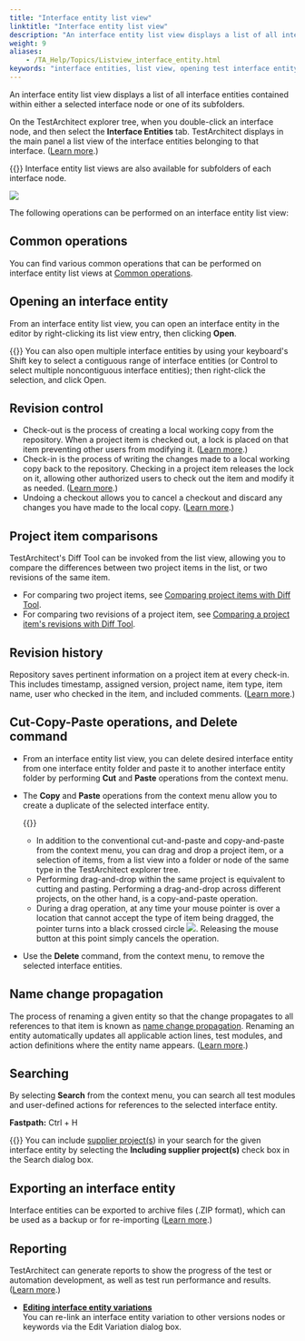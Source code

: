 ```yaml
--- 
title: "Interface entity list view"
linktitle: "Interface entity list view"
description: "An interface entity list view displays a list of all interface entities contained within either a selected interface node or one of its subfolders."
weight: 9
aliases: 
    - /TA_Help/Topics/Listview_interface_entity.html
keywords: "interface entities, list view, opening test interface entity, list view, interface entities, check in, list view, interface entities, check out, list view, interface entities, undo, history, renaming, exporting, reporting, sorting, copying text, filters, list view, test modules, editing multiple fields"
---
```


An interface entity list view displays a list of all interface entities contained within either a selected interface node or one of its subfolders.

On the TestArchitect explorer tree, when you double-click an interface node, and then select the **Interface Entities** tab. TestArchitect displays in the main panel a list view of the interface entities belonging to that interface. \([Learn more](/user-guide/interface-definitions/interface-entities-and-elements#section.Interface_entity).\)

{{<note>}} Interface entity list views are also available for subfolders of each interface node.

![](/images/TA_Help/Images/Listview_interface_entity.png)

The following operations can be performed on an interface entity list view:

## Common operations

You can find various common operations that can be performed on interface entity list views at [Common operations](/user-guide/projects-and-project-items/project-items/list-view/common-operations/).

## Opening an interface entity

From an interface entity list view, you can open an interface entity in the editor by right-clicking its list view entry, then clicking **Open**.

{{<tip>}} You can also open multiple interface entities by using your keyboard's Shift key to select a contiguous range of interface entities \(or Control to select multiple noncontiguous interface entities\); then right-click the selection, and click Open.

## Revision control

-   Check-out is the process of creating a local working copy from the repository. When a project item is checked out, a lock is placed on that item preventing other users from modifying it. \([Learn more](/user-guide/projects-and-project-items/project-items/revision-control/check-out).\)
-   Check-in is the process of writing the changes made to a local working copy back to the repository. Checking in a project item releases the lock on it, allowing other authorized users to check out the item and modify it as needed. \([Learn more](/user-guide/projects-and-project-items/project-items/revision-control/check-in).\)
-   Undoing a checkout allows you to cancel a checkout and discard any changes you have made to the local copy. \([Learn more](/user-guide/projects-and-project-items/project-items/revision-control/undo-check-out).\)

## Project item comparisons

TestArchitect's Diff Tool can be invoked from the list view, allowing you to compare the differences between two project items in the list, or two revisions of the same item.

-   For comparing two project items, see [Comparing project items with Diff Tool](/user-guide/getting-started/working-with-testarchitect-client/advanced-features-of-testarchitect-client/diff-tool/diff-tool-for-project-items/comparing-project-items).
-   For comparing two revisions of a project item, see [Comparing a project item's revisions with Diff Tool](/user-guide/getting-started/working-with-testarchitect-client/advanced-features-of-testarchitect-client/diff-tool/diff-tool-for-project-items/comparing-revisions).

## Revision history

Repository saves pertinent information on a project item at every check-in. This includes timestamp, assigned version, project name, item type, item name, user who checked in the item, and included comments. \([Learn more](/user-guide/projects-and-project-items/project-items/revision-control/revision-history/).\)

## Cut-Copy-Paste operations, and Delete command

-   From an interface entity list view, you can delete desired interface entity from one interface entity folder and paste it to another interface entity folder by performing **Cut** and **Paste** operations from the context menu.
-   The **Copy** and **Paste** operations from the context menu allow you to create a duplicate of the selected interface entity.

    {{<tip>}}

    -   In addition to the conventional cut-and-paste and copy-and-paste from the context menu, you can drag and drop a project item, or a selection of items, from a list view into a folder or node of the same type in the TestArchitect explorer tree.
    -   Performing drag-and-drop within the same project is equivalent to cutting and pasting. Performing a drag-and-drop across different projects, on the other hand, is a copy-and-paste operation.
    -   During a drag operation, at any time your mouse pointer is over a location that cannot accept the type of item being dragged, the pointer turns into a black crossed circle ![](/images/TA_Help/Images/black_cross_icon.png). Releasing the mouse button at this point simply cancels the operation.
-   Use the **Delete** command, from the context menu, to remove the selected interface entities.

## Name change propagation

The process of renaming a given entity so that the change propagates to all references to that item is known as [name change propagation](/user-guide/support/glossary-of-terms/name-change-propagation). Renaming an entity automatically updates all applicable action lines, test modules, and action definitions where the entity name appears. \([Learn more](/user-guide/projects-and-project-items/project-items/name-change-propagation).\)

## Searching

By selecting **Search** from the context menu, you can search all test modules and user-defined actions for references to the selected interface entity.

**Fastpath:** Ctrl + H

{{<tip>}} You can include [supplier project\(s](/user-guide/projects-and-project-items/projects-in-testarchitect/project-subscription/)\) in your search for the given interface entity by selecting the **Including supplier project\(s\)** check box in the Search dialog box.

## Exporting an interface entity  

Interface entities can be exported to archive files \(.ZIP format\), which can be used as a backup or for re-importing \([Learn more](/user-guide/interface-definitions/exporting-an-interface-entity#step_vft_h3f_fw).\)

## Reporting

TestArchitect can generate reports to show the progress of the test or automation development, as well as test run performance and results. \([Learn more](/user-guide/reporting-and-dashboard/reporting/creating-reports#choice_oj2_cwb_cw).\)

-   **[Editing interface entity variations](/user-guide/projects-and-project-items/project-items/list-view/interface-entity-list-view/editing-interface-entity-variations)**  
You can re-link an interface entity variation to other versions nodes or keywords via the Edit Variation dialog box.




